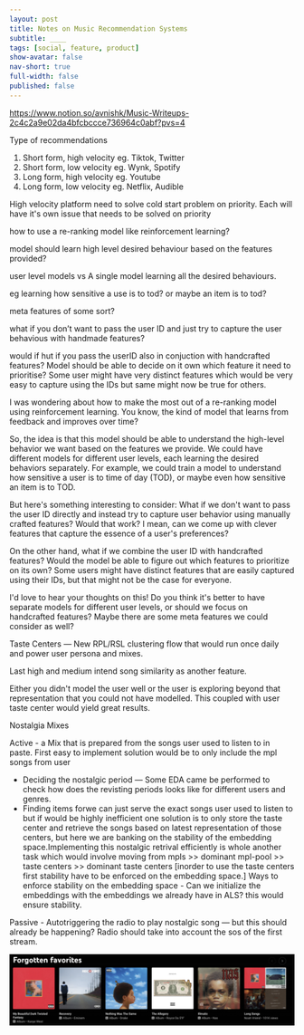 ```yaml
---
layout: post
title: Notes on Music Recommendation Systems
subtitle: ____
tags: [social, feature, product]
show-avatar: false
nav-short: true
full-width: false
published: false
---
```



https://www.notion.so/avnishk/Music-Writeups-2c4c2a9e02da4bfcbccce736964c0abf?pvs=4


Type of recommendations

1. Short form, high velocity eg. Tiktok, Twitter 
2. Short form, low velocity eg. Wynk, Spotify 
3. Long form, high velocity eg. Youtube
4. Long form, low velocity eg. Netflix, Audible 

High velocity platform need to solve cold start problem on priority. Each will have it's own issue that needs to be solved on priority


how to use a re-ranking model like reinforcement learning?

model should learn high level desired behaviour based on the features provided?

user level models vs A single model learning all the desired behaviours.

eg learning how sensitive a use is to tod? or maybe an item is to tod?

meta features of some sort?

what if you don’t want to pass the user ID and just try to capture the user behavious with handmade features?

would if hut if you pass the userID also in conjuction with handcrafted features? Model should be able to decide on it own which feature it need to prioritise? Some user might have very distinct features which would be very easy to capture using the IDs but same might now be true for others.

I was wondering about how to make the most out of a re-ranking model using reinforcement learning. You know, the kind of model that learns from feedback and improves over time?

So, the idea is that this model should be able to understand the high-level behavior we want based on the features we provide. We could have different models for different user levels, each learning the desired behaviors separately. For example, we could train a model to understand how sensitive a user is to time of day (TOD), or maybe even how sensitive an item is to TOD.

But here's something interesting to consider: What if we don't want to pass the user ID directly and instead try to capture user behavior using manually crafted features? Would that work? I mean, can we come up with clever features that capture the essence of a user's preferences?

On the other hand, what if we combine the user ID with handcrafted features? Would the model be able to figure out which features to prioritize on its own? Some users might have distinct features that are easily captured using their IDs, but that might not be the case for everyone.

I'd love to hear your thoughts on this! Do you think it's better to have separate models for different user levels, or should we focus on handcrafted features? Maybe there are some meta features we could consider as well?

Taste Centers — New RPL/RSL clustering flow that would run once daily and power user persona and mixes.

Last high and medium intend song similarity as another feature.

Either you didn't model the user well or the user is exploring beyond that representation that you could not have modelled. This coupled with user taste center would yield great results.


Nostalgia Mixes

Active - a Mix that is prepared from the songs user used to listen to in paste. First easy to implement  solution would be to only include the mpl songs from user

- Deciding the nostalgic period — Some EDA came be performed to check how does the revisting periods looks like for different users and genres.
- Finding items forwe can just serve the exact songs user used to listen to but if would be highly inefficient one solution is to only store the taste center and retrieve the songs based on latest representation of those centers, but here we are banking on the stability of the embedding space.Implementing this nostalgic retrival efficiently is whole another task which would involve moving from mpls >> dominant mpl-pool >> taste centers >> dominant taste centers [inorder to use the taste centers first stability have to be enforced on the embedding space.] Ways to enforce stability on the embedding space - Can we initialize the embeddings with the embeddings we already have in ALS? this would ensure stability.

Passive - Autotriggering the radio to play nostalgic song — but this should already be happening? Radio should take into account the sos of the first stream.  

![Alt text](image.png)
